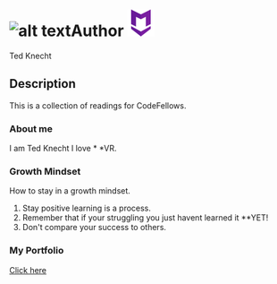 # ![alt text](https://www.teahub.io/photos/full/88-880248_cypher-matrix-computer.jpg "Logo Title Text 1")Author ![alt text](https://github.com/adam-p/markdown-here/raw/master/src/common/images/icon48.png "Logo Title Text 1")
Ted Knecht

##  Description
This is a collection of readings for CodeFellows.

###  About me
I am Ted Knecht I love * *VR. 

###  Growth Mindset
How to stay in a  growth mindset.

1.  Stay positive learning is a process.
2.  Remember that if your struggling you just havent learned it **YET!
3.  Don't compare your success to others.

###  My Portfolio

[Click here](https://github.com/Ritzoosk)

